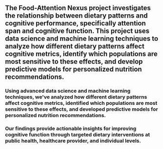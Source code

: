 ## The Food-Attention Nexus project investigates the relationship between dietary patterns and cognitive performance, specifically attention span and cognitive function. This project uses data science and machine learning techniques to analyze how different dietary patterns affect cognitive metrics, identify which populations are most sensitive to these effects, and develop predictive models for personalized nutrition recommendations.

### Using advanced data science and machine learning techniques, we've analyzed how different dietary patterns affect cognitive metrics, identified which populations are most sensitive to these effects, and developed predictive models for personalized nutrition recommendations.

### Our findings provide actionable insights for improving cognitive function through targeted dietary interventions at public health, healthcare provider, and individual levels.
